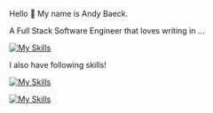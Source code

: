 Hello 👋 My name is Andy Baeck.

A Full Stack Software Engineer that loves writing in ...

[![My Skills](https://skillicons.dev/icons?i=ts,nodejs,express,mongodb,nextjs,react,tailwind)](https://skillicons.dev)

I also have following skills!

[![My Skills](https://skillicons.dev/icons?i=nestjs,postgres,prisma,py,postman,graphql,git)](https://skillicons.dev)

[![My Skills](https://skillicons.dev/icons?i=vite,css,html,threejs,firebase,docker)](https://skillicons.dev)
